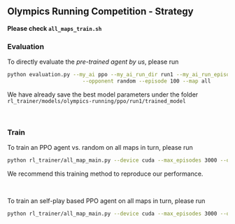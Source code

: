 ## Olympics Running Competition - Strategy

**Please check `all_maps_train.sh`**


### Evaluation

To directly evaluate the *pre-trained agent by us*, please run
```bash
python evaluation.py --my_ai ppo --my_ai_run_dir run1 --my_ai_run_episode 33000 \
                        --opponent random --episode 100 --map all
```
We have already save the best model parameters under the folder `rl_trainer/models/olympics-running/ppo/run1/trained_model`

&nbsp;

### Train

To train an PPO agent vs. random on all maps in turn, please run
```bash
python rl_trainer/all_map_main.py --device cuda --max_episodes 3000 --opponent random
```
We recommend this training method to reproduce our performance.

&nbsp;

To train an self-play based PPO agent on all maps in turn, please run
```bash
python rl_trainer/all_map_main.py --device cuda --max_episodes 3000 --opponent self
```